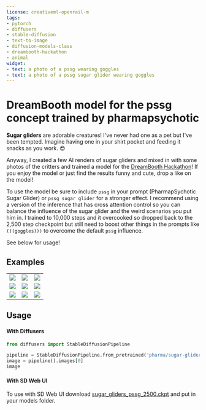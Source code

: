 ```yaml
---
license: creativeml-openrail-m
tags:
- pytorch
- diffusers
- stable-diffusion
- text-to-image
- diffusion-models-class
- dreambooth-hackathon
- animal
widget:
- text: a photo of a pssg wearing goggles
- text: a photo of a pssg sugar glider wearing goggles
---
```


# DreamBooth model for the pssg concept trained by pharmapsychotic

**Sugar gliders** are adorable creatures! I've never had one as a pet but I've been tempted. Imagine having one in your shirt pocket and feeding it snacks as you work. 😍

Anyway, I created a few AI renders of sugar gliders and mixed in with some photos of the critters and trained a model for the [DreamBooth Hackathon](https://huggingface.co/dreambooth-hackathon)! If you enjoy the model or just find the results funny and cute, drop a like on the model!

To use the model be sure to include `pssg` in your prompt (PharmapSychotic Sugar Glider) or `pssg sugar glider` for a stronger effect. I recommend using a version of the inference that has cross attention control so you can balance the influence of the sugar glider and the weird scenarios you put him in. I trained to 10,000 steps and it overcooked so dropped back to the 2,500 step checkpoint but still need to boost other things in the prompts like `(((goggles)))` to overcome the default `pssg` influence.

See below for usage!


## Examples

|                           |                            |                              |
| ------------------------- | -------------------------- | ---------------------------- |
| ![](examples/dj.png)      | ![](examples/fantasy1.png) | ![](examples/fantasy2.png)   |
| ![](examples/glasses.png) | ![](examples/goggles.png)  | ![](examples/red_carpet.png) |
| ![](examples/robo.png)    | ![](examples/tron.png)     | ![](examples/bitcoin.png)    |


## Usage

#### With Diffusers

```python
from diffusers import StableDiffusionPipeline

pipeline = StableDiffusionPipeline.from_pretrained('pharma/sugar-glider')
image = pipeline().images[0]
image
```

#### With SD Web UI
To use with SD Web UI download [sugar_gliders_pssg_2500.ckpt](https://huggingface.co/pharma/sugar-glider/resolve/main/sugar_gliders_pssg_2500.ckpt) and put in your models folder.